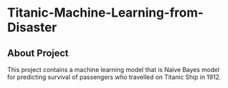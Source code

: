 # Titanic-Machine-Learning-from-Disaster

## About Project
This project contains a machine learning model that is Naive Bayes model for predicting survival of passengers who travelled on Titanic Ship in 1912.